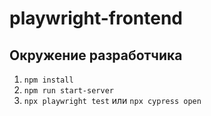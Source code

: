# playwright-frontend

## Окружение разработчика
1. `npm install`
2. `npm run start-server`
3. `npx playwright test` или `npx cypress open` 
